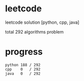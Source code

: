 # leetcode
leetcode solution [python, cpp, java]

total 292 algorithms problem
# progress	
	python 188 / 292
	cpp    0   / 292
	java   0   / 292
